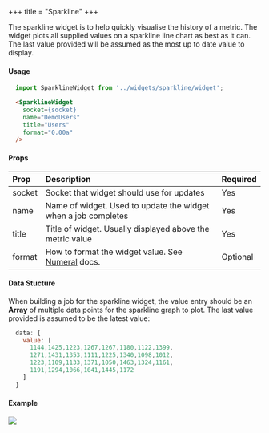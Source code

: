 +++
title = "Sparkline"
+++

The sparkline widget is to help quickly visualise the history of a metric. The widget plots all supplied values on a sparkline line chart as best as it can. The last value provided will be assumed as the most up to date value to display.

#### Usage

``` javascript
  import SparklineWidget from '../widgets/sparkline/widget';
```

``` html
  <SparklineWidget
    socket={socket}
    name="DemoUsers"
    title="Users"
    format="0.00a"
  />
```

#### Props

| **Prop** | **Description** | **Required**
|:--|:--|:--|
| socket | Socket that widget should use for updates | Yes
| name | Name of widget. Used to update the widget when a job completes | Yes
| title | Title of widget. Usually displayed above the metric value | Yes
| format | How to format the widget value. See [Numeral](http://numeraljs.com/#format) docs. | Optional

#### Data Stucture

When building a job for the sparkline widget, the value entry should be an **Array** of multiple data points for the sparkline graph to plot. The last value provided is assumed to be the latest value:

``` javascript
  data: {
    value: [
      1144,1425,1223,1267,1267,1180,1122,1399,
      1271,1431,1353,1111,1225,1340,1098,1012,
      1223,1109,1133,1371,1050,1463,1324,1161,
      1191,1294,1066,1041,1445,1172
    ]
  }
```

#### Example

![](https://res.cloudinary.com/metricio/image/upload/v1508771245/sparkline_pgemoq.png)

